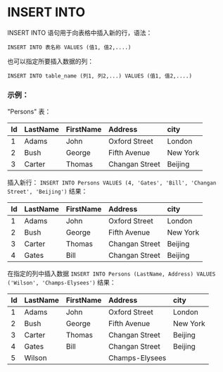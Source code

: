 INSERT INTO
===

INSERT INTO 语句用于向表格中插入新的行，语法：

```
INSERT INTO 表名称 VALUES (值1, 值2,....)
```

也可以指定所要插入数据的列：
```
INSERT INTO table_name (列1, 列2,...) VALUES (值1, 值2,....)
```

### 示例：

"Persons" 表：

| Id  | LastName | FirstName |     Address    |   city   |
|:----|:---------|:----------|:---------------|:---------|
|  1  | Adams    | John      | Oxford Street  | London   |
|  2  | Bush     | George    | Fifth Avenue   | New York |
|  3  | Carter   | Thomas    | Changan Street | Beijing  |

插入新行：
`INSERT INTO Persons VALUES (4, 'Gates', 'Bill', 'Changan Street', 'Beijing')` 结果：

| Id  | LastName | FirstName |     Address    |   city   |
|:----|:---------|:----------|:---------------|:---------|
|  1  | Adams    | John      | Oxford Street  | London   |
|  2  | Bush     | George    | Fifth Avenue   | New York |
|  3  | Carter   | Thomas    | Changan Street | Beijing  |
|  4  | Gates    | Bill      | Changan Street | Beijing  |

在指定的列中插入数据
`INSERT INTO Persons (LastName, Address) VALUES ('Wilson', 'Champs-Elysees')` 结果：

| Id  | LastName | FirstName |     Address    |   city   |
|:----|:---------|:----------|:---------------|:---------|
|  1  | Adams    | John      | Oxford Street  | London   |
|  2  | Bush     | George    | Fifth Avenue   | New York |
|  3  | Carter   | Thomas    | Changan Street | Beijing  |
|  4  | Gates    | Bill      | Changan Street | Beijing  |
|  5  | Wilson   |           | Champs-Elysees |          |
